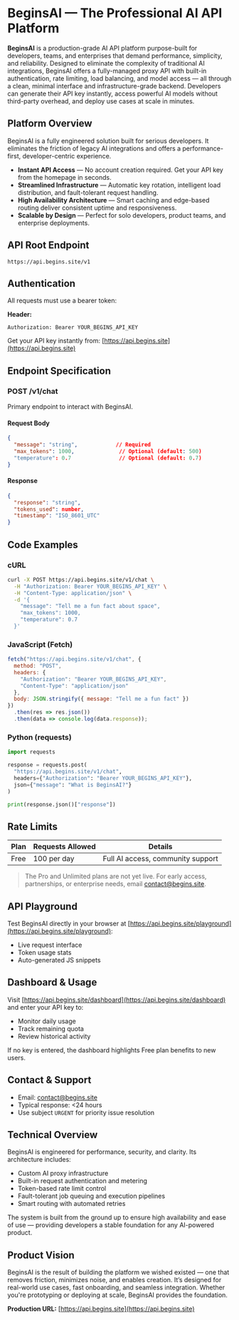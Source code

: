 # BeginsAI — The Professional AI API Platform

**BeginsAI** is a production-grade AI API platform purpose-built for developers, teams, and enterprises that demand performance, simplicity, and reliability. Designed to eliminate the complexity of traditional AI integrations, BeginsAI offers a fully-managed proxy API with built-in authentication, rate limiting, load balancing, and model access — all through a clean, minimal interface and infrastructure-grade backend. Developers can generate their API key instantly, access powerful AI models without third-party overhead, and deploy use cases at scale in minutes.

## Platform Overview

BeginsAI is a fully engineered solution built for serious developers. It eliminates the friction of legacy AI integrations and offers a performance-first, developer-centric experience.

* **Instant API Access** — No account creation required. Get your API key from the homepage in seconds.
* **Streamlined Infrastructure** — Automatic key rotation, intelligent load distribution, and fault-tolerant request handling.
* **High Availability Architecture** — Smart caching and edge-based routing deliver consistent uptime and responsiveness.
* **Scalable by Design** — Perfect for solo developers, product teams, and enterprise deployments.

## API Root Endpoint

```
https://api.begins.site/v1
```

## Authentication

All requests must use a bearer token:

**Header:**

```
Authorization: Bearer YOUR_BEGINS_API_KEY
```

Get your API key instantly from: [https://api.begins.site](https://api.begins.site)

## Endpoint Specification

### POST /v1/chat

Primary endpoint to interact with BeginsAI.

#### Request Body

```json
{
  "message": "string",            // Required
  "max_tokens": 1000,              // Optional (default: 500)
  "temperature": 0.7               // Optional (default: 0.7)
}
```

#### Response

```json
{
  "response": "string",
  "tokens_used": number,
  "timestamp": "ISO_8601_UTC"
}
```

## Code Examples

### cURL

```bash
curl -X POST https://api.begins.site/v1/chat \
  -H "Authorization: Bearer YOUR_BEGINS_API_KEY" \
  -H "Content-Type: application/json" \
  -d '{
    "message": "Tell me a fun fact about space",
    "max_tokens": 1000,
    "temperature": 0.7
  }'
```

### JavaScript (Fetch)

```js
fetch("https://api.begins.site/v1/chat", {
  method: "POST",
  headers: {
    "Authorization": "Bearer YOUR_BEGINS_API_KEY",
    "Content-Type": "application/json"
  },
  body: JSON.stringify({ message: "Tell me a fun fact" })
})
  .then(res => res.json())
  .then(data => console.log(data.response));
```

### Python (requests)

```python
import requests

response = requests.post(
  "https://api.begins.site/v1/chat",
  headers={"Authorization": "Bearer YOUR_BEGINS_API_KEY"},
  json={"message": "What is BeginsAI?"}
)

print(response.json()["response"])
```

## Rate Limits

| Plan | Requests Allowed | Details                           |
| ---- | ---------------- | --------------------------------- |
| Free | 100 per day      | Full AI access, community support |

> The Pro and Unlimited plans are not yet live. For early access, partnerships, or enterprise needs, email [contact@begins.site](mailto:contact@begins.site).

## API Playground

Test BeginsAI directly in your browser at [https://api.begins.site/playground](https://api.begins.site/playground):

* Live request interface
* Token usage stats
* Auto-generated JS snippets

## Dashboard & Usage

Visit [https://api.begins.site/dashboard](https://api.begins.site/dashboard) and enter your API key to:

* Monitor daily usage
* Track remaining quota
* Review historical activity

If no key is entered, the dashboard highlights Free plan benefits to new users.

## Contact & Support

* Email: [contact@begins.site](mailto:contact@begins.site)
* Typical response: <24 hours
* Use subject `URGENT` for priority issue resolution

## Technical Overview

BeginsAI is engineered for performance, security, and clarity. Its architecture includes:

* Custom AI proxy infrastructure
* Built-in request authentication and metering
* Token-based rate limit control
* Fault-tolerant job queuing and execution pipelines
* Smart routing with automated retries

The system is built from the ground up to ensure high availability and ease of use — providing developers a stable foundation for any AI-powered product.

## Product Vision

BeginsAI is the result of building the platform we wished existed — one that removes friction, minimizes noise, and enables creation. It’s designed for real-world use cases, fast onboarding, and seamless integration. Whether you're prototyping or deploying at scale, BeginsAI provides the foundation.

**Production URL:** [https://api.begins.site](https://api.begins.site)
